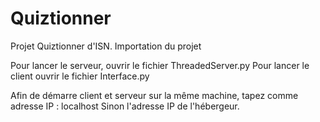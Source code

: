 # Quiztionner
Projet Quiztionner d'ISN.
Importation du projet

Pour lancer le serveur, ouvrir le fichier ThreadedServer.py
Pour lancer le client ouvrir le fichier Interface.py

Afin de démarre client et serveur sur la même machine, tapez comme adresse IP : localhost
Sinon l'adresse IP de l'hébergeur.

